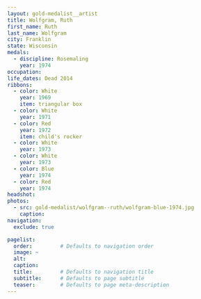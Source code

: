 ```yaml
---
layout: gold-medalist__artist
title: Wolfgram, Ruth
first_name: Ruth
last_name: Wolfgram
city: Franklin
state: Wisconsin
medals: 
  - discipline: Rosemaling
    year: 1974
occupation:
life_dates: Dead 2014
ribbons:
  - color: White
    year: 1969
    item: triangular box
  - color: White
    year: 1971
  - color: Red
    year: 1972
    item: child's rocker
  - color: White
    year: 1973
  - color: White
    year: 1973
  - color: Blue
    year: 1974
  - color: Red
    year: 1974
headshot:
photos:
  - src: gold-medalist/wolfgram--ruth/wolfgram-blue-1974.jpg
    caption:
navigation:
  exclude: true

pagelist:
  order:         # Defaults to navigation order  
  image: ~
  alt:
  caption:
  title:         # Defaults to navigation title
  subtitle:      # Defaults to page subtitle
  teaser:        # Defaults to page meta-description  
---
```

